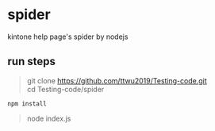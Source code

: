 # spider

kintone help page's spider by nodejs

## run steps

> git clone https://github.com/ttwu2019/Testing-code.git</br>
> cd Testing-code/spider</br>

```
npm install
```

> node index.js</br>
